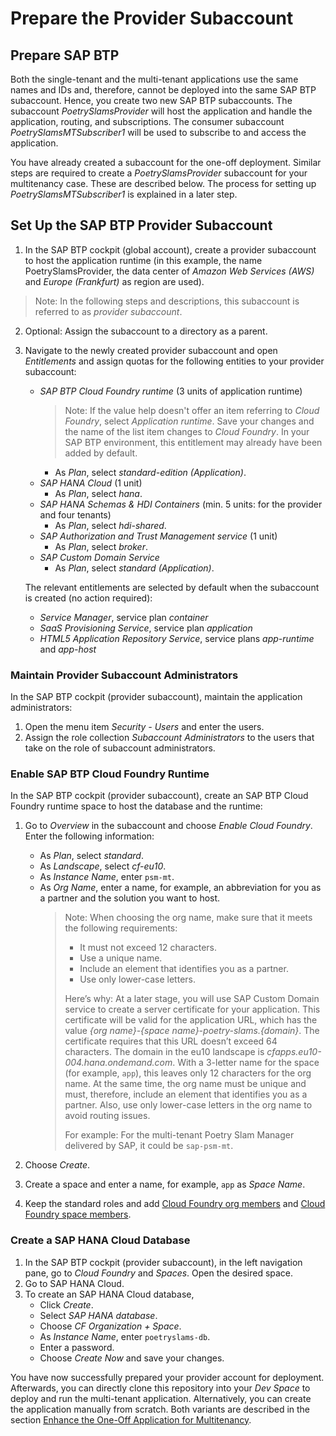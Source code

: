# Prepare the Provider Subaccount 
## Prepare SAP BTP

Both the single-tenant and the multi-tenant applications use the same names and IDs and, therefore, cannot be deployed into the same SAP BTP subaccount. Hence, you create two new SAP BTP subaccounts. The subaccount *PoetrySlamsProvider* will host the application and handle the application, routing, and subscriptions. The consumer subaccount *PoetrySlamsMTSubscriber1* will be used to subscribe to and access the application. 

You have already created a subaccount for the one-off deployment. Similar steps are required to create a *PoetrySlamsProvider* subaccount for your multitenancy case. These are described below. The process for setting up *PoetrySlamsMTSubscriber1* is explained in a later step. 

## Set Up the SAP BTP Provider Subaccount

1. In the SAP BTP cockpit (global account), create a provider subaccount to host the application runtime (in this example, the name PoetrySlamsProvider, the data center of *Amazon Web Services (AWS)* and *Europe (Frankfurt)* as region are used).

> Note: In the following steps and descriptions, this subaccount is referred to as *provider subaccount*.

2. Optional: Assign the subaccount to a directory as a parent.

3. Navigate to the newly created provider subaccount and open *Entitlements* and assign quotas for the following entities to your provider subaccount: 

	- *SAP BTP Cloud Foundry runtime* (3 units of application runtime)
    	> Note: If the value help doesn't offer an item referring to *Cloud Foundry*, select *Application runtime*. Save your changes and the name of the list item changes to *Cloud Foundry*. In your SAP BTP environment, this entitlement may already have been added by default.
		- As *Plan*, select *standard-edition (Application)*.
	- *SAP HANA Cloud* (1 unit)
		- As *Plan*, select *hana*.
	- *SAP HANA Schemas & HDI Containers* (min. 5 units: for the provider and four tenants)
		- As *Plan*, select *hdi-shared*.
	- *SAP Authorization and Trust Management service* (1 unit)
		- As *Plan*, select *broker*.
	- *SAP Custom Domain Service*
		- As *Plan*, select *standard (Application)*.

	The relevant entitlements are selected by default when the subaccount is created (no action required):

	- *Service Manager*, service plan *container*
	- *SaaS Provisioning Service*, service plan *application*
	- *HTML5 Application Repository Service*, service plans *app-runtime* and *app-host*

### Maintain Provider Subaccount Administrators

In the SAP BTP cockpit (provider subaccount), maintain the application administrators:

1. Open the menu item *Security - Users* and enter the users. 
2. Assign the role collection *Subaccount Administrators* to the users that take on the role of subaccount administrators. 

### Enable SAP BTP Cloud Foundry Runtime

In the SAP BTP cockpit (provider subaccount), create an SAP BTP Cloud Foundry runtime space to host the database and the runtime:

1. Go to *Overview* in the subaccount and choose *Enable Cloud Foundry*. Enter the following information:
    - As *Plan*, select *standard*.
	- As *Landscape*, select *cf-eu10*. 
	- As *Instance Name*, enter `psm-mt`.
    - As *Org Name*, enter a name, for example, an abbreviation for you as a partner and the solution you want to host.
	  > Note: When choosing the org name, make sure that it meets the following requirements: 
	  > - It must not exceed 12 characters.
	  > - Use a unique name.
	  > - Include an element that identifies you as a partner.
	  > - Use only lower-case letters. 
	  >
	  > Here’s why: At a later stage, you will use SAP Custom Domain service to create a server certificate for your application. This certificate will be valid for the application URL, which has the value *{org name}-{space name}-poetry-slams.{domain}*. The certificate requires that this URL doesn’t exceed 64 characters. The domain in the eu10 landscape is *cfapps.eu10-004.hana.ondemand.com*. With a 3-letter name for the space (for example, `app`), this leaves only 12 characters for the org name. At the same time, the org name must be unique and must, therefore, include an element that identifies you as a partner. Also, use only lower-case letters in the org name to avoid routing issues.
	  >
	  > For example: For the multi-tenant Poetry Slam Manager delivered by SAP, it could be `sap-psm-mt`.

2. Choose *Create*. 

3. Create a space and enter a name, for example, `app` as *Space Name*.

4. Keep the standard roles and add [Cloud Foundry org members](https://help.sap.com/docs/btp/sap-business-technology-platform/add-org-members-using-cockpit) and [Cloud Foundry space members](https://help.sap.com/docs/btp/sap-business-technology-platform/add-space-members-using-cockpit).

### Create a SAP HANA Cloud Database

1. In the SAP BTP cockpit (provider subaccount), in the left navigation pane, go to *Cloud Foundry* and *Spaces*. Open the desired space.
2. Go to SAP HANA Cloud.
3. To create an SAP HANA Cloud database, 
	- Click *Create*.
	- Select *SAP HANA database*.
	- Choose *CF Organization + Space*.
	- As *Instance Name*, enter `poetryslams-db`.
	- Enter a password.
	- Choose *Create Now* and save your changes.

You have now successfully prepared your provider account for deployment. Afterwards, you can directly clone this repository into your *Dev Space* to deploy and run the multi-tenant application. Alternatively, you can create the application manually from scratch. Both variants are described in the section [Enhance the One-Off Application for Multitenancy](./23-Multi-Tenancy-Develop-Sample-Application.md).
